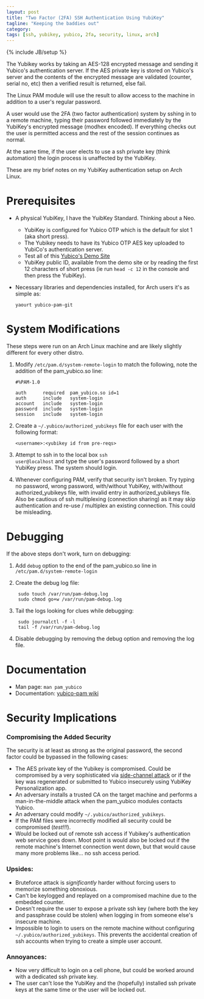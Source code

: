 ```yaml
---
layout: post
title: "Two Factor (2FA) SSH Authentication Using YubiKey"
tagline: "Keeping the baddies out"
category: 
tags: [ssh, yubikey, yubico, 2fa, security, linux, arch]
---
```

{% include JB/setup %}

The Yubikey works by taking an AES-128 encrypted message and sending it Yubico's authentication server.  If the AES private key is stored on Yubico's server and the contents of the encrypted message are validated (counter, serial no, etc) then a verified result is returned, else fail.

The Linux PAM module will use the result to allow access to the machine in addition to a user's regular password.

A user would use the 2FA (two factor authentication) system by sshing in to a remote machine, typing their password followed immediately by the YubiKey's encrypted message (modhex encoded).  If everything checks out the user is permitted access and the rest of the session continues as normal.

At the same time, if the user elects to use a ssh private key (think automation) the login process is unaffected by the YubiKey.

These are my brief notes on my YubiKey authentication setup on Arch Linux.

Prerequisites
=============

* A physical YubiKey, I have the YuibKey Standard.  Thinking about a Neo.
  * YubiKey is configured for Yubico OTP which is the default for slot 1 (aka short press).
  * The Yubikey needs to have its Yubico OTP AES key uploaded to YubiCo's authentication server.
  * Test all of this [Yubico's Demo Site](http://demo.yubico.com/?tab=one-factor)
  * YubiKey public ID, available from the demo site or by reading the first 12 characters of short press (ie run <code>head -c 12</code> in the console and then press the YubiKey).
* Necessary libraries and dependencies installed, for Arch users it's as simple as:

      yaourt yubico-pam-git


System Modifications
====================

These steps were run on an Arch Linux machine and are likely slightly different for every other distro.

1. Modify <code>/etc/pam.d/system-remote-login</code> to match the following, note the addition of the pam_yubico.so line:

       #%PAM-1.0

       auth      required  pam_yubico.so id=1
       auth      include   system-login
       account   include   system-login
       password  include   system-login
       session   include   system-login

2. Create a <code>~/.yubico/authorized_yubikeys</code> file for each user with the following format:

       <username>:<yubikey id from pre-reqs>

3. Attempt to ssh in to the local box <code>ssh user@localhost</code> and type the user's password followed by a short YubiKey press.  The system should login.
4. Whenever configuring PAM, verify that security isn't broken.  Try typing no password, wrong password, with/without YubiKey, with/without authorized_yubikeys file, with invalid entry in authorized_yubikeys file.  Also be cautious of ssh multiplexing (connection sharing) as it may skip authentication and re-use / multiplex an existing connection.  This could be misleading.


Debugging
=========

If the above steps don't work, turn on debugging:

1. Add <code>debug</code> option to the end of the pam_yubico.so line in <code>/etc/pam.d/system-remote-login</code>

2. Create the debug log file:

        sudo touch /var/run/pam-debug.log
        sudo chmod go+w /var/run/pam-debug.log

3. Tail the logs looking for clues while debugging:

        sudo journalctl -f -l
        tail -f /var/run/pam-debug.log

4. Disable debugging by removing the debug option and removing the log file.


Documentation
=============

* Man page: <code>man pam_yubico</code>
* Documentation: [yubico-pam wiki](https://github.com/Yubico/yubico-pam/wiki)


Security Implications
=====================

### Compromising the Added Security

The security is at least as strong as the original password, the second factor could be bypassed in the following cases:

* The AES private key of the Yubikey is compromised.  Could be compromised by a very sophisticated via [side-channel attack](http://youtu.be/_c1cx8F4-SM?t=36m30s) or if the key was regenerated or submitted to Yubico insecurely using YubiKey Personalization app.
* An adversary installs a trusted CA on the target machine and performs a man-in-the-middle attack when the pam_yubico modules contacts Yubico.
* An adversary could modify <code>~/.yubico/authorized_yubikeys</code>.
* If the PAM files were incorrectly modified all security could be compromised (*test!!!*).
* Would be locked out of remote ssh access if Yubikey's authentication web service goes down.  Moot point is would also be locked out if the remote machine's Internet connection went down, but that would cause many more problems like... no ssh access period.

### Upsides:

* Bruteforce attack is _significantly_ harder without forcing users to memorize something obnoxious.
* Can't be keylogged and replayed on a compromised machine due to the embedded counter.
* Doesn't require the user to expose a private ssh key (where both the key and passphrase could be stolen) when logging in from someone else's insecure machine.
* Impossible to login to users on the remote machine without configuring <code>~/.yubico/authorized_yubikeys</code>. This prevents the accidental creation of ssh accounts when trying to create a simple user account.

### Annoyances:

* Now very difficult to login on a cell phone, but could be worked around with a dedicated ssh private key.
* The user can't lose the YubiKey and the (hopefully) installed ssh private keys at the same time or the user will be locked out.

